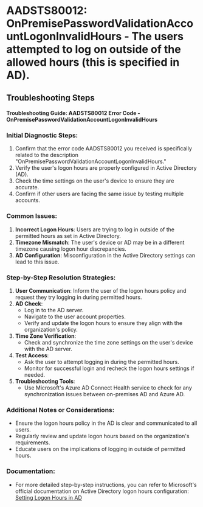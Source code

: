 # AADSTS80012: OnPremisePasswordValidationAccountLogonInvalidHours - The users attempted to log on outside of the allowed hours (this is specified in AD).


## Troubleshooting Steps
#### Troubleshooting Guide: AADSTS80012 Error Code - OnPremisePasswordValidationAccountLogonInvalidHours

### Initial Diagnostic Steps:
1. Confirm that the error code AADSTS80012 you received is specifically related to the description "OnPremisePasswordValidationAccountLogonInvalidHours."
2. Verify the user's logon hours are properly configured in Active Directory (AD).
3. Check the time settings on the user's device to ensure they are accurate.
4. Confirm if other users are facing the same issue by testing multiple accounts.

### Common Issues:
1. **Incorrect Logon Hours**: Users are trying to log in outside of the permitted hours as set in Active Directory.
2. **Timezone Mismatch**: The user's device or AD may be in a different timezone causing logon hour discrepancies.
3. **AD Configuration**: Misconfiguration in the Active Directory settings can lead to this issue.

### Step-by-Step Resolution Strategies:
1. **User Communication**: Inform the user of the logon hours policy and request they try logging in during permitted hours.
2. **AD Check**:
   - Log in to the AD server.
   - Navigate to the user account properties.
   - Verify and update the logon hours to ensure they align with the organization's policy.
3. **Time Zone Verification**:
   - Check and synchronize the time zone settings on the user's device with the AD server.
4. **Test Access**:
   - Ask the user to attempt logging in during the permitted hours.
   - Monitor for successful login and recheck the logon hours settings if needed.
5. **Troubleshooting Tools**:
   - Use Microsoft's Azure AD Connect Health service to check for any synchronization issues between on-premises AD and Azure AD.
   
### Additional Notes or Considerations:
- Ensure the logon hours policy in the AD is clear and communicated to all users.
- Regularly review and update logon hours based on the organization's requirements.
- Educate users on the implications of logging in outside of permitted hours.

### Documentation:
- For more detailed step-by-step instructions, you can refer to Microsoft's official documentation on Active Directory logon hours configuration: [Setting Logon Hours in AD](https://docs.microsoft.com/en-us/powershell/module/addsadministration/set-aduser?view=windowsserver2019-ps)